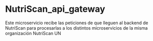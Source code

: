 # NutriScan_api_gateway
Este microservicio recibe las peticiones de que lleguen al backend de NutriScan para procesarlas a los distintos microservicios de la misma organización NutriScan UN
